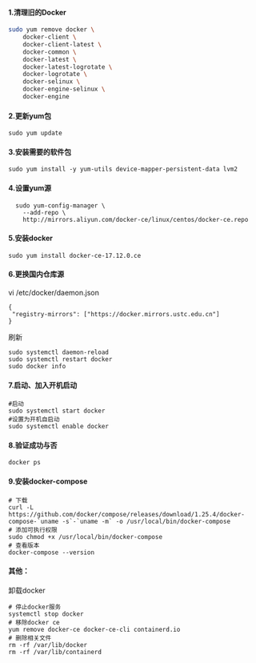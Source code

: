 #### 1.清理旧的Docker

```bash
sudo yum remove docker \
	docker-client \
    docker-client-latest \
    docker-common \
    docker-latest \
    docker-latest-logrotate \
    docker-logrotate \
    docker-selinux \
    docker-engine-selinux \
    docker-engine
```

#### 2.更新yum包

```
sudo yum update
```

#### 3.安装需要的软件包

```
sudo yum install -y yum-utils device-mapper-persistent-data lvm2
```

#### 4.设置yum源

```
  sudo yum-config-manager \
    --add-repo \
    http://mirrors.aliyun.com/docker-ce/linux/centos/docker-ce.repo

```

#### 5.安装docker

```
sudo yum install docker-ce-17.12.0.ce
```

#### 6.更换国内仓库源

vi /etc/docker/daemon.json

```
{
 "registry-mirrors": ["https://docker.mirrors.ustc.edu.cn"]
}
```

刷新

```
sudo systemctl daemon-reload 
sudo systemctl restart docker
sudo docker info
```



#### 7.启动、加入开机启动

```
#启动
sudo systemctl start docker
#设置为开机自启动
sudo systemctl enable docker
```

#### 8.验证成功与否

```
docker ps
```

#### 9.安装docker-compose

```
# 下载
curl -L https://github.com/docker/compose/releases/download/1.25.4/docker-compose-`uname -s`-`uname -m` -o /usr/local/bin/docker-compose
# 添加可执行权限
sudo chmod +x /usr/local/bin/docker-compose
# 查看版本
docker-compose --version

```





#### 其他：

卸载docker

```
# 停止docker服务
systemctl stop docker
# 移除docker ce
yum remove docker-ce docker-ce-cli containerd.io
# 删除相关文件
rm -rf /var/lib/docker
rm -rf /var/lib/containerd

```

